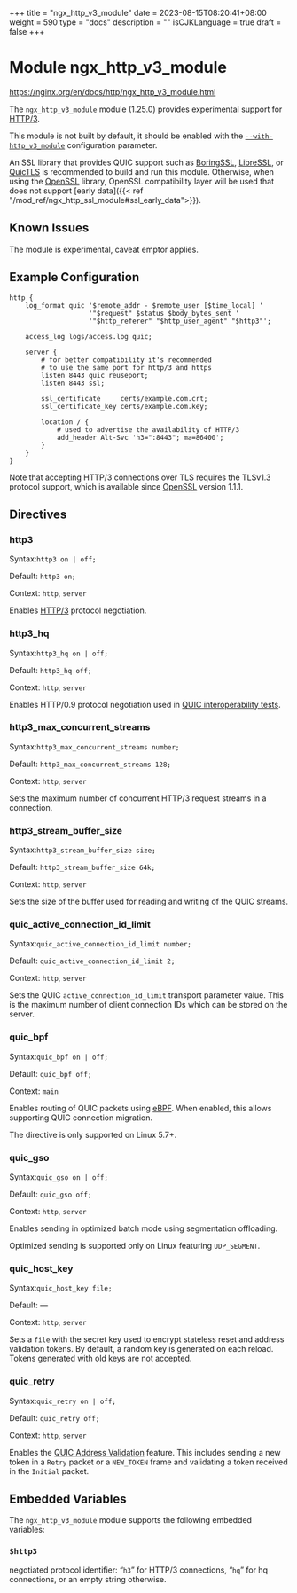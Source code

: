 +++
title = "ngx_http_v3_module"
date = 2023-08-15T08:20:41+08:00
weight = 590
type = "docs"
description = ""
isCJKLanguage = true
draft = false
+++

# Module ngx_http_v3_module

https://nginx.org/en/docs/http/ngx_http_v3_module.html



The `ngx_http_v3_module` module (1.25.0) provides experimental support for [HTTP/3](https://datatracker.ietf.org/doc/html/rfc9114).

This module is not built by default, it should be enabled with the [`--with-http_v3_module`](https://nginx.org/en/docs/configure.html#http_v3_module) configuration parameter.

An SSL library that provides QUIC support such as [BoringSSL](https://boringssl.googlesource.com/boringssl), [LibreSSL](https://www.libressl.org/), or [QuicTLS](https://github.com/quictls/openssl) is recommended to build and run this module. Otherwise, when using the [OpenSSL](https://openssl.org/) library, OpenSSL compatibility layer will be used that does not support [early data]({{< ref "/mod_ref/ngx_http_ssl_module#ssl_early_data">}}).





## Known Issues

The module is experimental, caveat emptor applies.



## Example Configuration



```
http {
    log_format quic '$remote_addr - $remote_user [$time_local] '
                    '"$request" $status $body_bytes_sent '
                    '"$http_referer" "$http_user_agent" "$http3"';

    access_log logs/access.log quic;

    server {
        # for better compatibility it's recommended
        # to use the same port for http/3 and https
        listen 8443 quic reuseport;
        listen 8443 ssl;

        ssl_certificate     certs/example.com.crt;
        ssl_certificate_key certs/example.com.key;

        location / {
            # used to advertise the availability of HTTP/3
            add_header Alt-Svc 'h3=":8443"; ma=86400';
        }
    }
}
```

Note that accepting HTTP/3 connections over TLS requires the TLSv1.3 protocol support, which is available since [OpenSSL](http://www.openssl.org/) version 1.1.1.



## Directives



### http3

  Syntax:`http3 on | off;`

  Default: `http3 on;`

  Context: `http`, `server`


Enables [HTTP/3](https://datatracker.ietf.org/doc/html/rfc9114) protocol negotiation.



### http3_hq

  Syntax:`http3_hq on | off;`

  Default: `http3_hq off;`

  Context: `http`, `server`


Enables HTTP/0.9 protocol negotiation used in [QUIC interoperability tests](https://github.com/marten-seemann/quic-interop-runner).



### http3_max_concurrent_streams

  Syntax:`http3_max_concurrent_streams number;`

  Default: `http3_max_concurrent_streams 128;`

  Context: `http`, `server`


Sets the maximum number of concurrent HTTP/3 request streams in a connection.



### http3_stream_buffer_size

  Syntax:`http3_stream_buffer_size size;`

  Default: `http3_stream_buffer_size 64k;`

  Context: `http`, `server`


Sets the size of the buffer used for reading and writing of the QUIC streams.



### quic_active_connection_id_limit

  Syntax:`quic_active_connection_id_limit number;`

  Default: `quic_active_connection_id_limit 2;`

  Context: `http`, `server`


Sets the QUIC `active_connection_id_limit` transport parameter value. This is the maximum number of client connection IDs which can be stored on the server.



### quic_bpf

  Syntax:`quic_bpf on | off;`

  Default: `quic_bpf off;`

  Context: `main`


Enables routing of QUIC packets using [eBPF](https://ebpf.io/). When enabled, this allows supporting QUIC connection migration.



The directive is only supported on Linux 5.7+.





### quic_gso

  Syntax:`quic_gso on | off;`

  Default: `quic_gso off;`

  Context: `http`, `server`


Enables sending in optimized batch mode using segmentation offloading.



Optimized sending is supported only on Linux featuring `UDP_SEGMENT`.





### quic_host_key

  Syntax:`quic_host_key file;`

  Default: —

  Context: `http`, `server`


Sets a `file` with the secret key used to encrypt stateless reset and address validation tokens. By default, a random key is generated on each reload. Tokens generated with old keys are not accepted.



### quic_retry

  Syntax:`quic_retry on | off;`

  Default: `quic_retry off;`

  Context: `http`, `server`


Enables the [QUIC Address Validation](https://datatracker.ietf.org/doc/html/rfc9000#name-address-validation) feature. This includes sending a new token in a `Retry` packet or a `NEW_TOKEN` frame and validating a token received in the `Initial` packet.



## Embedded Variables

The `ngx_http_v3_module` module supports the following embedded variables:

### `$http3`

  negotiated protocol identifier: “`h3`” for HTTP/3 connections, “`hq`” for hq connections, or an empty string otherwise.